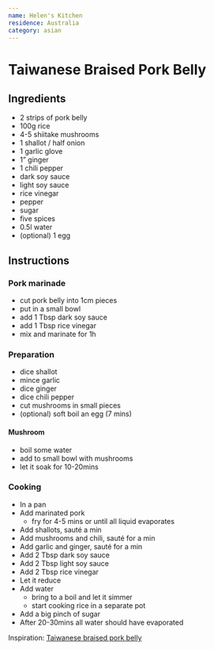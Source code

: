 ```yaml
---
name: Helen's Kitchen
residence: Australia
category: asian
---
```


# Taiwanese Braised Pork Belly

## Ingredients 
* 2 strips of pork belly
* 100g rice
* 4-5 shiitake mushrooms
* 1 shallot / half onion
* 1 garlic glove
* 1” ginger
* 1 chili pepper
* dark soy sauce
* light soy sauce
* rice vinegar
* pepper
* sugar
* five spices
* 0.5l water
* (optional) 1 egg

## Instructions
### Pork marinade
* cut pork belly into 1cm pieces
* put in a small bowl 
* add 1 Tbsp dark soy sauce
* add 1 Tbsp rice vinegar
* mix and marinate for 1h

### Preparation
* dice shallot
* mince garlic
* dice ginger
* dice chili pepper
* cut mushrooms in small pieces
* (optional) soft boil an egg (7 mins)

#### Mushroom
* boil some water
* add to small bowl with mushrooms
* let it soak for 10-20mins

### Cooking
* In a pan
* Add marinated pork 
	* fry for 4-5 mins or until all liquid evaporates
* Add shallots, sauté a min
* Add mushrooms and chili, sauté for a min
* Add garlic and ginger, sauté for a min
* Add 2 Tbsp dark soy sauce
* Add 2 Tbsp light soy sauce
* Add 2 Tbsp rice vinegar
* Let it reduce
* Add water 
    * bring to a boil and let it simmer
	* start cooking rice in a separate pot
* Add a big pinch of sugar
* After 20-30mins all water should have evaporated

Inspiration: [Taiwanese braised pork belly](https://youtu.be/LRQr7yCjwKs)
